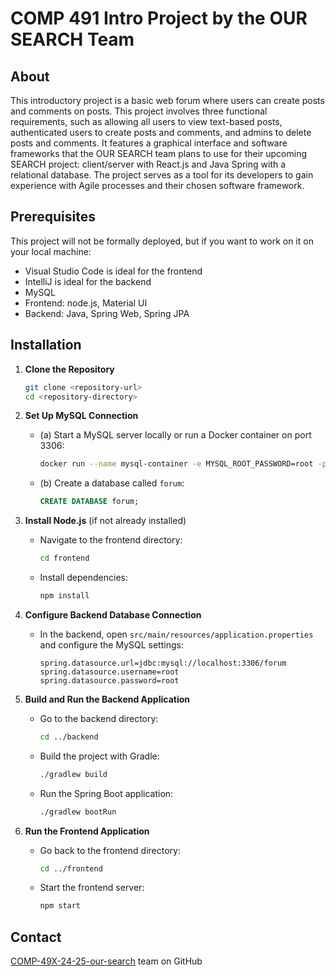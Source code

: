 # COMP 491 Intro Project by the OUR SEARCH Team
## About
This introductory project is a basic web forum where users can create posts and comments on posts. This project involves three functional requirements, such as allowing all users to view text-based posts, authenticated users to create posts and comments, and admins to delete posts and comments. It features a graphical interface and software frameworks that the OUR SEARCH team plans to use for their upcoming SEARCH project: client/server with React.js and Java Spring with a relational database. The project serves as a tool for its developers to gain experience with Agile processes and their chosen software framework.

## Prerequisites
This project will not be formally deployed, but if you want to work on it on your local machine:
* Visual Studio Code is ideal for the frontend
* IntelliJ is ideal for the backend
* MySQL 
* Frontend: node.js, Material UI
* Backend: Java, Spring Web, Spring JPA

## Installation

1. **Clone the Repository**
   ```bash
   git clone <repository-url>
   cd <repository-directory>
   ```

2. **Set Up MySQL Connection**
   - (a) Start a MySQL server locally or run a Docker container on port 3306:
     ```bash
     docker run --name mysql-container -e MYSQL_ROOT_PASSWORD=root -p 3306:3306 -d mysql:latest
     ```
   - (b) Create a database called `forum`:
     ```sql
     CREATE DATABASE forum;
     ```

3. **Install Node.js** (if not already installed)
   - Navigate to the frontend directory:
     ```bash
     cd frontend
     ```
   - Install dependencies:
     ```bash
     npm install
     ```

4. **Configure Backend Database Connection**
   - In the backend, open `src/main/resources/application.properties` and configure the MySQL settings:
     ```properties
     spring.datasource.url=jdbc:mysql://localhost:3306/forum
     spring.datasource.username=root
     spring.datasource.password=root
     ```

5. **Build and Run the Backend Application**
   - Go to the backend directory:
     ```bash
     cd ../backend
     ```
   - Build the project with Gradle:
     ```bash
     ./gradlew build
     ```
   - Run the Spring Boot application:
     ```bash
     ./gradlew bootRun
     ```

6. **Run the Frontend Application**
   - Go back to the frontend directory:
     ```bash
     cd ../frontend
     ```
   - Start the frontend server:
     ```bash
     npm start
     ```

## Contact 
[COMP-49X-24-25-our-search](https://github.com/orgs/usd-cs/teams/comp-49x-24-25-our-search) team on GitHub